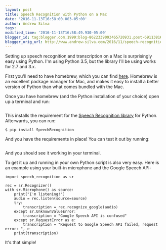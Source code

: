 ```yaml
---
layout: post
title: Speech Recognition with Python on a Mac
date: '2016-11-13T16:58:00.003-05:00'
author: Andrew Silva
tags: 
modified_time: '2016-11-13T16:58:49.930-05:00'
blogger_id: tag:blogger.com,1999:blog-8622339093465720931.post-6911381618708976791
blogger_orig_url: http://www.andrew-silva.com/2016/11/speech-recognition-with-python-on-mac.html
---
```


Setting up speech recognition and transcription on a Mac is surprisingly easy using Python. I'm using Python 3.5, but the library I'll be using works for 2.7 and 3.x.

First you'll need to have homebrew, which you can find [here][brew]. Homebrew is an excellent package manager for Mac, and makes it easy to install a better version of Python than what comes bundled with the Mac.

Once you have homebrew (and the Python installation of your choice) open up a terminal and run:
```$ brew install portaudio
```
This installs the requirement for the [Speech Recognition library][sr-py] for Python. Afterwards, you can run: 
```$ pip install pyaudio 
$ pip install SpeechRecognition
```
And you have the requirements in place! You can test it out by running: 
```$ python -m speech_recognition
```
And you should see it working in your terminal.

To get it up and running in your own Python script is also very easy. Here is an example using your built-in microphone and the Google Speech API:
```
import speech_recognition as sr

rec = sr.Recognizer()
with sr.Microphone() as source:
	print("I'm listening!")
	audio = rec.listen(source=source)
	try:
		transcription = rec.recognize_google(audio)
	except sr.UnknownValueError:
		transcription = "Google Speech API is confused"
	except sr.RequestError as e:
		transcription = "Request to Google Speech API failed, request error: ", e
	print(transcription)
```

It's that simple!

[brew]: http://brew.sh/
[sr-py]: https://pypi.python.org/pypi/SpeechRecognition/